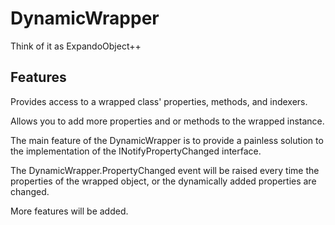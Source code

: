 # DynamicWrapper
Think of it as ExpandoObject++

## Features
Provides access to a wrapped class' properties, methods, and indexers.

Allows you to add more properties and or methods to the wrapped instance.

The main feature of the DynamicWrapper is to provide a painless solution to the implementation of the INotifyPropertyChanged interface.

The DynamicWrapper.PropertyChanged event will be raised every time the properties of the wrapped object, or the dynamically added properties are changed.

More features will be added.
